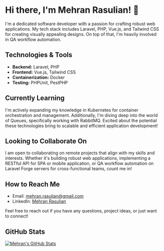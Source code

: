 # Hi there, I'm Mehran Rasulian! 👋

I'm a dedicated software developer with a passion for crafting robust web applications. My tech stack includes Laravel, PHP, Vue.js, and Tailwind CSS for creating visually appealing designs. On top of that, I'm heavily involved in QA workflow automation.

## Technologies & Tools

- **Backend:** Laravel, PHP
- **Frontend:** Vue.js, Tailwind CSS
- **Containerization:** Docker
- **Testing:** PHPUnit, PestPHP

## Currently Learning

I'm actively expanding my knowledge in Kubernetes for container orchestration and management. Additionally, I'm diving deep into the world of Queues, specifically working with RabbitMQ. Excited about the potential these technologies bring to scalable and efficient application development!

## Looking to Collaborate On

I am open to collaborating on remote projects that align with my skills and interests. Whether it's building robust web applications, implementing a RESTful API for SPA or mobile application, or QA workflow automation on Laravel Forge servers for cross-functional teams, count me in!

## How to Reach Me

- Email: [mehran.rasulian@gmail.com](mailto:mehran.rasulian@gmail.com)
- LinkedIn: [Mehran Rasulian](https://www.linkedin.com/in/mehranrasulian)

Feel free to reach out if you have any questions, project ideas, or just want to connect!

## GitHub Stats

[![Mehran's GitHub Stats](https://github-readme-stats.vercel.app/api?username=mehrancodes&show_icons=true&count_private=true&hide=issues&theme=dark)](https://github.com/mehrancodes)
